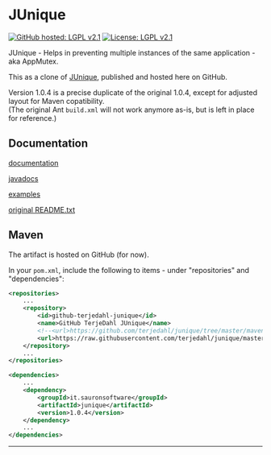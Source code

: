 # JUnique


[![GitHub hosted: LGPL v2.1](https://img.shields.io/badge/GitHub%20hosted-1.0.4-blue.svg)](https://github.com/terjedahl/junique) 
[![License: LGPL v2.1](https://img.shields.io/badge/License-LGPL%20v2.1-blue.svg)](http://www.gnu.org/licenses/lgpl-2.1)

JUnique - Helps in preventing multiple instances of the same application - aka AppMutex.

This as a clone of [JUnique](http://www.sauronsoftware.it/projects/junique/), published and hosted here on GitHub.  

Version 1.0.4 is a precise duplicate of the original 1.0.4, except for adjusted layout for Maven copatibility.  
(The original Ant `build.xml` will not work anymore as-is, but is left in place for reference.) 


## Documentation

[documentation](https://terjedahl.github.io/junique/manual.en.html)

[javadocs](https://terjedahl.github.io/junique/api/index.html)

[examples](https://github.com/terjedahl/junique/tree/master/examples)

[original README.txt](README-orig.txt)


## Maven

The artifact is hosted on GitHub (for now).

In your `pom.xml`, include the following to items - under "repositories" and "dependencies":

```xml
<repositories>
    ...
    <repository>
        <id>github-terjedahl-junique</id>
        <name>GitHub TerjeDahl JUnique</name>
        <!--<url>https://github.com/terjedahl/junique/tree/master/maven2</url>-->
        <url>https://raw.githubusercontent.com/terjedahl/junique/master/maven2</url>
    </repository>
    ...
</repositories>
```

```xml
<dependencies>
    ...
    <dependency>
        <groupId>it.sauronsoftware</groupId>
        <artifactId>junique</artifactId>
        <version>1.0.4</version>
    </dependency>
    ...
</dependencies>
```

***
